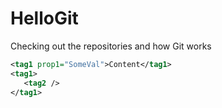 # HelloGit
Checking out the repositories and how Git works

```xml
<tag1 prop1="SomeVal">Content</tag1>
<tag1>
   <tag2 />
</tag1>
```

